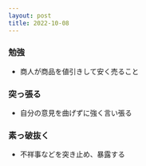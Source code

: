 ```yaml
---
layout: post
title: 2022-10-08
---
```


### 勉強
- 商人が商品を値引きして安く売ること

### 突っ張る
- 自分の意見を曲げずに強く言い張る

### 素っ破抜く
- 不祥事などを突き止め、暴露する

